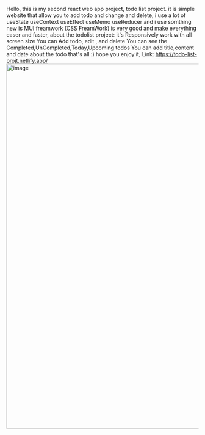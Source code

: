 Hello,
this is my second react web app project,
todo list project. it is simple website that allow you to add todo and change and delete, i use a lot of useState useContext useEffect useMemo useReducer and i use somthing new is MUI freamwork (CSS FreamWork) is very good and make everything easer and faster,
about the todolist project:
it's Responsively work with all screen size 
You can Add todo, edit , and delete 
You can see the Completed,UnCompleted,Today,Upcoming todos
You can add title,content and date about the todo
that's all :) hope you enjoy it,
Link: https://todo-list-projt.netlify.app/
<img width="1910" height="957" alt="image" src="https://github.com/user-attachments/assets/841e5705-03bc-4def-a610-33d3b1d75803" />
